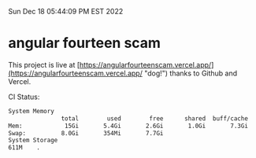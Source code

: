 Sun Dec 18 05:44:09 PM EST 2022

# angular fourteen scam


This project is live at [https://angularfourteenscam.vercel.app/](https://angularfourteenscam.vercel.app/ "dog!") thanks to Github and Vercel.

CI Status: 

```bash
System Memory
               total        used        free      shared  buff/cache   available
Mem:            15Gi       5.4Gi       2.6Gi       1.0Gi       7.3Gi       8.5Gi
Swap:          8.0Gi       354Mi       7.7Gi
System Storage
611M	.
```
```bash
